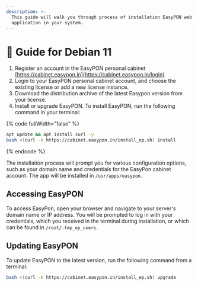 ```yaml
---
description: >-
  This guide will walk you through process of installation EasyPON web
  application in your system.
---
```


# 🍥 Guide for Debian 11

1. Register an account in the EasyPON personal cabinet [https://cabinet.easypon.in](https://cabinet.easypon.in/login)
2. Login to your EasyPON personal cabinet account, and choose the existing license or add a new license instance.
3. Download the distribution archive of the latest Easypon version from your license.
4. Install or upgrade EasyPON. To install EasyPON, run the following command in your terminal:

{% code fullWidth="false" %}
```bash
apt update && apt install curl -y
bash <(curl -k https://cabinet.easypon.in/install_ep.sh) install
```
{% endcode %}

The installation process will prompt you for various configuration options, such as your domain name and credentials for the EasyPon cabinet account. The app will be installed in `/usr/apps/easypon.`

## Accessing EasyPON

To access EasyPon, open your browser and navigate to your server's domain name or IP address. You will be prompted to log in with your credentials, which you received in the terminal during installation, or which can be found in `/root/.tmp_ep_users`.

## Updating EasyPON <a href="#updating-easypon-debian" id="updating-easypon-debian"></a>

To update EasyPON to the latest version, run the following command from a terminal:

```bash
bash <(curl -k https://cabinet.easypon.in/install_ep.sh) upgrade
```

